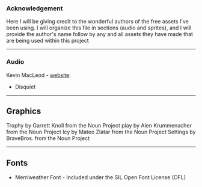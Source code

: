 ### Acknowledgement

Here I will be giving credit to the wonderful authors of the free assets I've been using. I will organize this file in sections (audio and sprites), and I will provide the author's name follow by any and all assets they have made that are being used within this project

-----------------------------------

### Audio

Kevin MacLeod - [website](http://incompetech.com): 

- Disquiet

------------------------------------

## Graphics

Trophy by Garrett Knoll from the Noun Project
play by Alen Krummenacher from the Noun Project
Icy by Mateo Zlatar from the Noun Project
Settings by BraveBros. from the Noun Project

------------------------------------

## Fonts

- Merriweather Font - Included under the SIL Open Font License (OFL)
